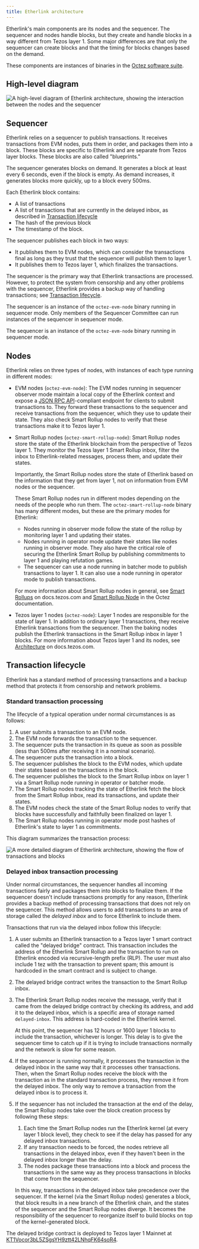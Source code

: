 ```yaml
---
title: Etherlink architecture
---
```


Etherlink's main components are its nodes and the sequencer.
The sequencer and nodes handle blocks, but they create and handle blocks in a way different from Tezos layer 1.
Some major differences are that only the sequencer can create blocks and that the timing for blocks changes based on the demand.

These components are instances of binaries in the [Octez software suite](https://tezos.gitlab.io/introduction/tezos.html).

## High-level diagram

![A high-level diagram of Etherlink architecture, showing the interaction between the nodes and the sequencer](/img/architecture-high-level.png)

## Sequencer

Etherlink relies on a sequencer to publish transactions.
It receives transactions from EVM nodes, puts them in order, and packages them into a block.
These blocks are specific to Etherlink and are separate from Tezos layer blocks.
These blocks are also called "blueprints."

The sequencer generates blocks on demand.
It generates a block at least every 6 seconds, even if the block is empty.
As demand increases, it generates blocks more quickly, up to a block every 500ms.

Each Etherlink block contains:

- A list of transactions
- A list of transactions that are currently in the delayed inbox, as described in [Transaction lifecycle](#transaction-lifecycle)
- The hash of the previous block
- The timestamp of the block.

The sequencer publishes each block in two ways:

- It publishes them to EVM nodes, which can consider the transactions final as long as they trust that the sequencer will publish them to layer 1.
- It publishes them to Tezos layer 1, which finalizes the transactions.

The sequencer is the primary way that Etherlink transactions are processed.
However, to protect the system from censorship and any other problems with the sequencer, Etherlink provides a backup way of handling transactions; see [Transaction lifecycle](#transaction-lifecycle).

The sequencer is an instance of the `octez-evm-node` binary running in sequencer mode.
Only members of the Sequencer Committee can run instances of the sequencer in sequencer mode.

The sequencer is an instance of the `octez-evm-node` binary running in sequencer mode.

## Nodes

Etherlink relies on three types of nodes, with instances of each type running in different modes:

- EVM nodes (`octez-evm-node`): The EVM nodes running in sequencer observer mode maintain a local copy of the Etherlink context and expose a [JSON RPC API](https://ethereum.org/en/developers/docs/apis/json-rpc/)-compliant endpoint for clients to submit transactions to.
They forward these transactions to the sequencer and receive transactions from the sequencer, which they use to update their state.
They also check Smart Rollup nodes to verify that these transactions make it to Tezos layer 1.

- Smart Rollup nodes (`octez-smart-rollup-node`): Smart Rollup nodes store the state of the Etherlink blockchain from the perspective of Tezos layer 1.
  They monitor the Tezos layer 1 Smart Rollup inbox, filter the inbox to Etherlink-related messages, process them, and update their states.

  Importantly, the Smart Rollup nodes store the state of Etherlink based on the information that they get from layer 1, not on information from EVM nodes or the sequencer.

  These Smart Rollup nodes run in different modes depending on the needs of the people who run them.
  The `octez-smart-rollup-node` binary has many different modes, but these are the primary modes for Etherlink:

     - Nodes running in observer mode follow the state of the rollup by monitoring layer 1 and updating their states.
     - Nodes running in operator mode update their states like nodes running in observer mode.
     They also have the critical role of securing the Etherlink Smart Rollup by publishing commitments to layer 1 and playing refutation games.
     - The sequencer can use a node running in batcher mode to publish transactions to layer 1.
     It can also use a node running in operator mode to publish transactions.

  For more information about Smart Rollup nodes in general, see [Smart Rollups](https://docs.tezos.com/architecture/smart-rollups) on docs.tezos.com and [Smart Rollup Node](https://tezos.gitlab.io/shell/smart_rollup_node.html) in the Octez documentation.

- Tezos layer 1 nodes (`octez-node`): Layer 1 nodes are responsible for the state of layer 1.
In addition to ordinary layer 1 transactions, they receive Etherlink transactions from the sequencer.
Then the baking nodes publish the Etherlink transactions in the Smart Rollup inbox in layer 1 blocks.
For more information about Tezos layer 1 and its nodes, see [Architecture](https://docs.tezos.com/architecture) on docs.tezos.com.

## Transaction lifecycle

Etherlink has a standard method of processing transactions and a backup method that protects it from censorship and network problems.

### Standard transaction processing

The lifecycle of a typical operation under normal circumstances is as follows:

1. A user submits a transaction to an EVM node.
1. The EVM node forwards the transaction to the sequencer.
1. The sequencer puts the transaction in its queue as soon as possible (less than 500ms after receiving it in a nominal scenario).
1. The sequencer puts the transaction into a block.
1. The sequencer publishes the block to the EVM nodes, which update their states based on the transactions in the block.
1. The sequencer publishes the block to the Smart Rollup inbox on layer 1 via a Smart Rollup node running in operator or batcher mode.
1. The Smart Rollup nodes tracking the state of Etherlink fetch the block from the Smart Rollup inbox, read its transactions, and update their states.
1. The EVM nodes check the state of the Smart Rollup nodes to verify that blocks have successfully and faithfully been finalized on layer 1.
1. The Smart Rollup nodes running in operator mode post hashes of Etherlink's state to layer 1 as commitments.

This diagram summarizes the transaction process:

![A more detailed diagram of Etherlink architecture, showing the flow of transactions and blocks](/img/architecture-full.png)
<!-- https://lucid.app/lucidchart/b363063d-f1fe-4081-a717-f7ae9dae4242/edit -->

### Delayed inbox transaction processing

Under normal circumstances, the sequencer handles all incoming transactions fairly and packages them into blocks to finalize them.
If the sequencer doesn't include transactions promptly for any reason, Etherlink provides a backup method of processing transactions that does not rely on the sequencer.
This method allows users to add transactions to an area of storage called the _delayed inbox_ and to force Etherlink to include them.

Transactions that run via the delayed inbox follow this lifecycle:

1. A user submits an Etherlink transaction to a Tezos layer 1 smart contract called the "delayed bridge" contract.
This transaction includes the address of the Etherlink Smart Rollup and the transaction to run on Etherlink encoded via recursive-length prefix (RLP).
The user must also include 1 tez with the transaction to prevent spam; this amount is hardcoded in the smart contract and is subject to change.
1. The delayed bridge contract writes the transaction to the Smart Rollup inbox.
1. The Etherlink Smart Rollup nodes receive the message, verify that it came from the delayed bridge contract by checking its address, and add it to the delayed inbox, which is a specific area of storage named `delayed-inbox`.
This address is hard-coded in the Etherlink kernel.

   At this point, the sequencer has 12 hours or 1600 layer 1 blocks to include the transaction, whichever is longer.
   This delay is to give the sequencer time to catch up if it is trying to include transactions normally and the network is slow for some reason.

1. If the sequencer is running normally, it processes the transaction in the delayed inbox in the same way that it processes other transactions.
Then, when the Smart Rollup nodes receive the block with the transaction as in the standard transaction process, they remove it from the delayed inbox.
The only way to remove a transaction from the delayed inbox is to process it.
1. If the sequencer has not included the transaction at the end of the delay, the Smart Rollup nodes take over the block creation process by following these steps:

   1. Each time the Smart Rollup nodes run the Etherlink kernel (at every layer 1 block level), they check to see if the delay has passed for any delayed inbox transactions.
   1. If any transaction needs to be forced, the nodes retrieve all transactions in the delayed inbox, even if they haven't been in the delayed inbox longer than the delay.
   1. The nodes package these transactions into a block and process the transactions in the same way as they process transactions in blocks that come from the sequencer.

   In this way, transactions in the delayed inbox take precedence over the sequencer.
   If the kernel (via the Smart Rollup nodes) generates a block, that block results in a new branch of the Etherlink chain, and the states of the sequencer and the Smart Rollup nodes diverge.
   It becomes the responsibility of the sequencer to reorganize itself to build blocks on top of the kernel-generated block.

The delayed bridge contract is deployed to Tezos layer 1 Mainnet at [KT1Vocor3bL5ZSgsYH9ztt42LNhqFK64soR4](https://better-call.dev/mainnet/KT1Vocor3bL5ZSgsYH9ztt42LNhqFK64soR4).
